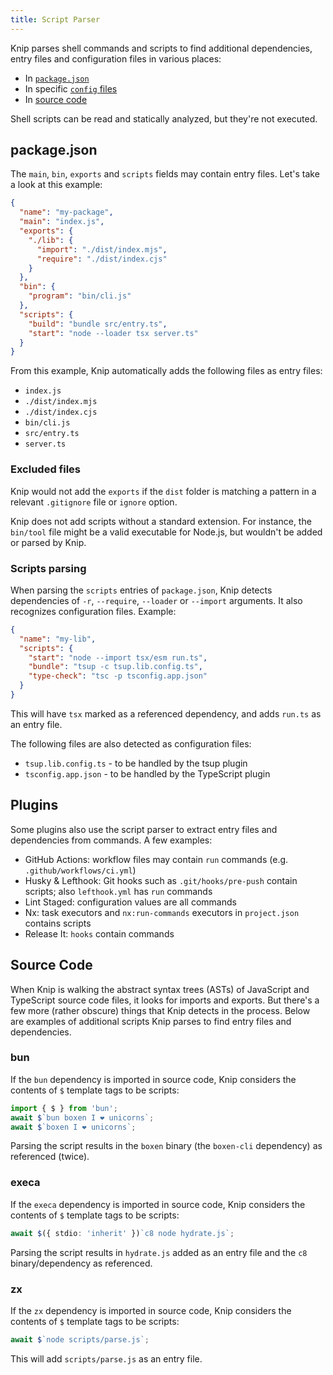 ```yaml
---
title: Script Parser
---
```


Knip parses shell commands and scripts to find additional dependencies, entry
files and configuration files in various places:

- In [`package.json`][1]
- In specific [`config` files][2]
- In [source code][3]

Shell scripts can be read and statically analyzed, but they're not executed.

## package.json

The `main`, `bin`, `exports` and `scripts` fields may contain entry files. Let's
take a look at this example:

```json title="package.json"
{
  "name": "my-package",
  "main": "index.js",
  "exports": {
    "./lib": {
      "import": "./dist/index.mjs",
      "require": "./dist/index.cjs"
    }
  },
  "bin": {
    "program": "bin/cli.js"
  },
  "scripts": {
    "build": "bundle src/entry.ts",
    "start": "node --loader tsx server.ts"
  }
}
```

From this example, Knip automatically adds the following files as entry files:

- `index.js`
- `./dist/index.mjs`
- `./dist/index.cjs`
- `bin/cli.js`
- `src/entry.ts`
- `server.ts`

### Excluded files

Knip would not add the `exports` if the `dist` folder is matching a pattern in a
relevant `.gitignore` file or `ignore` option.

Knip does not add scripts without a standard extension. For instance, the
`bin/tool` file might be a valid executable for Node.js, but wouldn't be added
or parsed by Knip.

### Scripts parsing

When parsing the `scripts` entries of `package.json`, Knip detects dependencies
of `-r`, `--require`, `--loader` or `--import` arguments. It also recognizes
configuration files. Example:

```json
{
  "name": "my-lib",
  "scripts": {
    "start": "node --import tsx/esm run.ts",
    "bundle": "tsup -c tsup.lib.config.ts",
    "type-check": "tsc -p tsconfig.app.json"
  }
}
```

This will have `tsx` marked as a referenced dependency, and adds `run.ts` as an
entry file.

The following files are also detected as configuration files:

- `tsup.lib.config.ts` - to be handled by the tsup plugin
- `tsconfig.app.json` - to be handled by the TypeScript plugin

## Plugins

Some plugins also use the script parser to extract entry files and dependencies
from commands. A few examples:

- GitHub Actions: workflow files may contain `run` commands (e.g.
  `.github/workflows/ci.yml`)
- Husky & Lefthook: Git hooks such as `.git/hooks/pre-push` contain scripts;
  also `lefthook.yml` has `run` commands
- Lint Staged: configuration values are all commands
- Nx: task executors and `nx:run-commands` executors in `project.json` contains
  scripts
- Release It: `hooks` contain commands

## Source Code

When Knip is walking the abstract syntax trees (ASTs) of JavaScript and
TypeScript source code files, it looks for imports and exports. But there's a
few more (rather obscure) things that Knip detects in the process. Below are
examples of additional scripts Knip parses to find entry files and dependencies.

### bun

If the `bun` dependency is imported in source code, Knip considers the contents
of `$` template tags to be scripts:

```ts
import { $ } from 'bun';
await $`bun boxen I ❤ unicorns`;
await $`boxen I ❤ unicorns`;
```

Parsing the script results in the `boxen` binary (the `boxen-cli` dependency) as
referenced (twice).

### execa

If the `execa` dependency is imported in source code, Knip considers the
contents of `$` template tags to be scripts:

```ts
await $({ stdio: 'inherit' })`c8 node hydrate.js`;
```

Parsing the script results in `hydrate.js` added as an entry file and the `c8`
binary/dependency as referenced.

### zx

If the `zx` dependency is imported in source code, Knip considers the contents
of `$` template tags to be scripts:

```ts
await $`node scripts/parse.js`;
```

This will add `scripts/parse.js` as an entry file.

[1]: #packagejson
[2]: #plugins
[3]: #source-code
